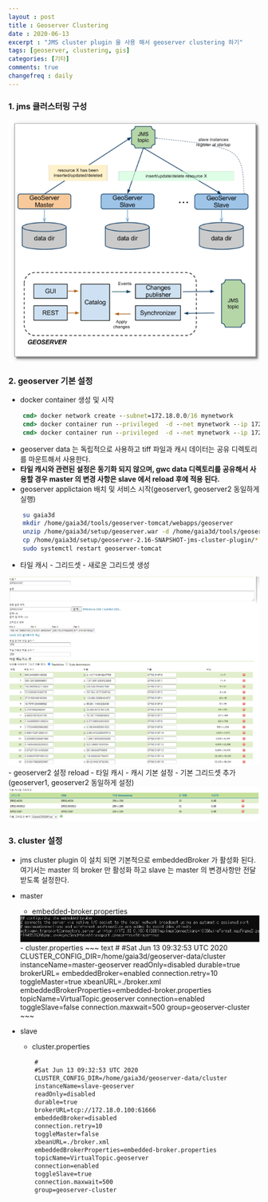 ```yaml
---
layout : post
title : Geoserver Clustering
date : 2020-06-13
excerpt : "JMS cluster plugin 을 사용 해서 geoserver clustering 하기"
tags: [geoserver, clustering, gis]
categories: [기타]
comments: true
changefreq : daily
---
```


### 1. jms 클러스터링 구성
<img src="/static/img/geoserver-clustering/clustering-architecture.png">

### 2. geoserver 기본 설정
- docker container 생성 및 시작 
~~~ cmd
    cmd> docker network create --subnet=172.18.0.0/16 mynetwork
    cmd> docker container run --privileged  -d --net mynetwork --ip 172.18.0.100 -p 18888:8080 -v "D:\geoserver\gwc-data":"/home/gaia3d/gwc-data" -v "D:\geoserver\map-data":"/home/gaia3d/map-data" --name "geoserver1" gaia3d/geoserver /sbin/init
    cmd> docker container run --privileged  -d --net mynetwork --ip 172.18.0.200 -p 28888:8080 -v "D:\geoserver\gwc-data":"/home/gaia3d/gwc-data" -v "D:\geoserver\map-data":"/home/gaia3d/map-data" --name "geoserver2" gaia3d/geoserver /sbin/init
~~~
- geoserver data 는 독립적으로 사용하고 tiff 파일과 캐시 데이터는 공유 디렉토리를 마운트해서 사용한다.
- **타일 캐시와 관련된 설정은 동기화 되지 않으며, gwc data 디렉토리를 공유해서 사용할 경우 master 의 변경 사항은 slave 에서 reload 후에 적용 된다.**
- geoserver applictaion 배치 및 서비스 시작(geoserver1, geoserver2 동일하게 실행) 
~~~ bash
    su gaia3d
    mkdir /home/gaia3d/tools/geoserver-tomcat/webapps/geoserver
    unzip /home/gaia3d/setup/geoserver.war -d /home/gaia3d/tools/geoserver-tomcat/webapps/geoserver
    cp /home/gaia3d/setup/geoserver-2.16-SNAPSHOT-jms-cluster-plugin/* /home/gaia3d/tools/geoserver-tomcat/webapps/geoserver/WEB-INF/lib/
    sudo systemctl restart geoserver-tomcat
~~~
- 타일 캐시 - 그리드셋 - 새로운 그리드셋 생성
<img src="/static/img/geoserver-clustering/gridset.png">
- geoserver2 설정 reload
- 타일 캐시 - 캐시 기본 설정 - 기본 그리드셋 추가(geoserver1, geoserver2 동일하게 설정)
<img src="/static/img/geoserver-clustering/gridset-add.png">

### 3. cluster 설정 
- jms cluster plugin 이 설치 되면 기본적으로 embeddedBroker 가 활성화 된다. 여기서는 master 의 broker 만 활성화 하고 slave 는 master 의 변경사항만 전달 받도록 설정한다.
- master
    - embedded-broker.properties 
    <img src="/static/img/geoserver-clustering/broker-port.png">
    - cluster.properties
    ~~~ text
        #
        #Sat Jun 13 09:32:53 UTC 2020
        CLUSTER_CONFIG_DIR=/home/gaia3d/geoserver-data/cluster
        instanceName=master-geoserver
        readOnly=disabled
        durable=true
        brokerURL=
        embeddedBroker=enabled
        connection.retry=10
        toggleMaster=true
        xbeanURL=./broker.xml
        embeddedBrokerProperties=embedded-broker.properties
        topicName=VirtualTopic.geoserver
        connection=enabled
        toggleSlave=false
        connection.maxwait=500
        group=geoserver-cluster
    ~~~      

- slave
    - cluster.properties
    ~~~ text
        #
        #Sat Jun 13 09:32:53 UTC 2020
        CLUSTER_CONFIG_DIR=/home/gaia3d/geoserver-data/cluster
        instanceName=slave-geoserver
        readOnly=disabled
        durable=true
        brokerURL=tcp://172.18.0.100:61666
        embeddedBroker=disabled
        connection.retry=10
        toggleMaster=false
        xbeanURL=./broker.xml
        embeddedBrokerProperties=embedded-broker.properties
        topicName=VirtualTopic.geoserver
        connection=enabled
        toggleSlave=true
        connection.maxwait=500
        group=geoserver-cluster
    ~~~    

 
     






